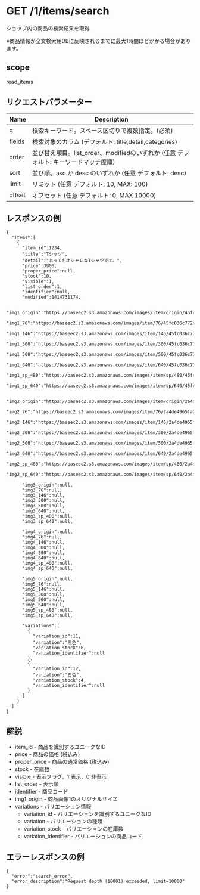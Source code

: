 # GET /1/items/search

ショップ内の商品の検索結果を取得

※商品情報が全文検索用DBに反映されるまでに最大1時間ほどかかる場合があります。

## scope

read_items

## リクエストパラメーター

| Name         | Description                                                                                                    |
|--------------|----------------------------------------------------------------------------------------------------------------|
| q            | 検索キーワード。スペース区切りで複数指定。(必須)                                                               |
| fields       | 検索対象のカラム (デフォルト: title,detail,categories)                                                         |
| order        | 並び替え項目。list_order、modifiedのいずれか (任意 デフォルト: キーワードマッチ度順)                           |
| sort         | 並び順。asc か desc のいずれか (任意 デフォルト: desc)                                                         |
| limit        | リミット (任意 デフォルト: 10, MAX: 100)                                                                       |
| offset       | オフセット (任意 デフォルト: 0, MAX 10000)                                                                     |

## レスポンスの例
```
{
  "items":[
    {
      "item_id":1234,
      "title":"Tシャツ",
      "detail":"とってもオシャレなTシャツです。",
      "price":3900,
      "proper_price":null,
      "stock":10,
      "visible":1,
      "list_order":1,
      "identifier":null,
      "modified":1414731174,

      "img1_origin":"https://baseec2.s3.amazonaws.com/images/item/origin/45fc036c772c8469fa40396b2ef0fb9b.jpg",
      "img1_76":"https://baseec2.s3.amazonaws.com/images/item/76/45fc036c772c8469fa40396b2ef0fb9b.jpg",
      "img1_146":"https://baseec2.s3.amazonaws.com/images/item/146/45fc036c772c8469fa40396b2ef0fb9b.jpg",
      "img1_300":"https://baseec2.s3.amazonaws.com/images/item/300/45fc036c772c8469fa40396b2ef0fb9b.jpg",
      "img1_500":"https://baseec2.s3.amazonaws.com/images/item/500/45fc036c772c8469fa40396b2ef0fb9b.jpg",
      "img1_640":"https://baseec2.s3.amazonaws.com/images/item/640/45fc036c772c8469fa40396b2ef0fb9b.jpg",
      "img1_sp_480":"https://baseec2.s3.amazonaws.com/images/item/sp/480/45fc036c772c8469fa40396b2ef0fb9b.jpg",
      "img1_sp_640":"https://baseec2.s3.amazonaws.com/images/item/sp/640/45fc036c772c8469fa40396b2ef0fb9b.jpg",

      "img2_origin":"https://baseec2.s3.amazonaws.com/images/item/origin/2a4de4965fa23b7b89944199713a827e.jpg",
      "img2_76":"https://baseec2.s3.amazonaws.com/images/item/76/2a4de4965fa23b7b89944199713a827e.jpg",
      "img2_146":"https://baseec2.s3.amazonaws.com/images/item/146/2a4de4965fa23b7b89944199713a827e.jpg",
      "img2_300":"https://baseec2.s3.amazonaws.com/images/item/300/2a4de4965fa23b7b89944199713a827e.jpg",
      "img2_500":"https://baseec2.s3.amazonaws.com/images/item/500/2a4de4965fa23b7b89944199713a827e.jpg",
      "img2_640":"https://baseec2.s3.amazonaws.com/images/item/640/2a4de4965fa23b7b89944199713a827e.jpg",
      "img2_sp_480":"https://baseec2.s3.amazonaws.com/images/item/sp/480/2a4de4965fa23b7b89944199713a827e.jpg",
      "img2_sp_640":"https://baseec2.s3.amazonaws.com/images/item/sp/640/2a4de4965fa23b7b89944199713a827e.jpg",

      "img3_origin":null,
      "img3_76":null,
      "img3_146":null,
      "img3_300":null,
      "img3_500":null,
      "img3_640":null,
      "img3_sp_480":null,
      "img3_sp_640":null,

      "img4_origin":null,
      "img4_76":null,
      "img4_146":null,
      "img4_300":null,
      "img4_500":null,
      "img4_640":null,
      "img4_sp_480":null,
      "img4_sp_640":null,

      "img5_origin":null,
      "img5_76":null,
      "img5_146":null,
      "img5_300":null,
      "img5_500":null,
      "img5_640":null,
      "img5_sp_480":null,
      "img5_sp_640":null,

      "variations":[
        {
          "variation_id":11,
          "variation":"黒色",
          "variation_stock":6,
          "variation_identifier":null
        },
        {
          "variation_id":12,
          "variation":"白色",
          "variation_stock":4,
          "variation_identifier":null
        }
      ]
    }
  ]
}
```

## 解説

* item_id - 商品を識別するユニークなID
* price - 商品の価格 (税込み)
* proper_price - 商品の通常価格 (税込み)
* stock - 在庫数
* visible - 表示フラグ。1:表示、0:非表示
* list_order - 表示順
* identifier - 商品コード
* img1_origin - 商品画像1のオリジナルサイズ
* variations - バリエーション情報
  * variation_id - バリエーションを識別するユニークなID
  * variation - バリエーションの種類
  * variation_stock - バリエーションの在庫数
  * variation_identifier - バリエーションの商品コード

## エラーレスポンスの例

```
{
  "error":"search_error",
  "error_description":"Request depth (10001) exceeded, limit=10000"
}
```
